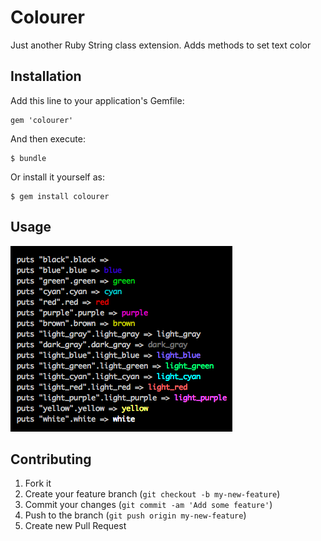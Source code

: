 # Colourer

Just another Ruby String class extension. Adds methods to set text color

## Installation

Add this line to your application's Gemfile:

    gem 'colourer'

And then execute:

    $ bundle

Or install it yourself as:

    $ gem install colourer

## Usage

![usage.png](https://github.com/romanvbabenko/colourer/raw/master/spec/fixtures/usage.png)

## Contributing

1. Fork it
2. Create your feature branch (`git checkout -b my-new-feature`)
3. Commit your changes (`git commit -am 'Add some feature'`)
4. Push to the branch (`git push origin my-new-feature`)
5. Create new Pull Request
